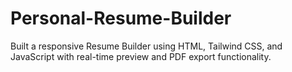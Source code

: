 # Personal-Resume-Builder
Built a responsive Resume Builder using HTML, Tailwind CSS, and JavaScript with real-time preview and PDF export functionality.
